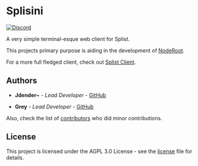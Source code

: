 # Splisini
[![Discord](https://discordapp.com/api/guilds/615016062412390410/embed.png)](https://discord.gg/qWn8Mvh)

A very simple terminal-esque web client for Splist.

This projects primary purpose is aiding in the development of [NodeRoot](https://github.com/Splist/noderoot). 

For a more full fledged client, check out [Splist Client](https://github.com/Splist/splistclient).

## Authors

* **Jdender~** - *Lead Developer* - [GitHub](https://github.com/Jdender)

* **Grey** - *Lead Developer* - [GitHub](https://github.com/Chronomly)

Also, check the list of [contributors](/contributors) who did minor contributions.

## License

This project is licensed under the AGPL 3.0 License - see the [license](/blob/master/LICENSE) file for details.
